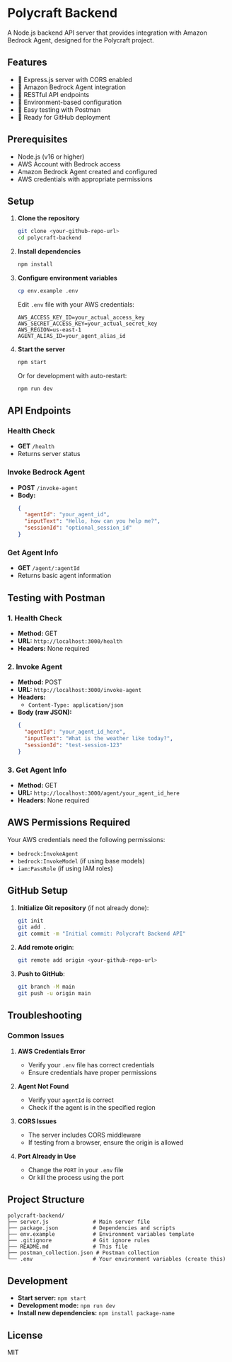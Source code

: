 # Polycraft Backend

A Node.js backend API server that provides integration with Amazon Bedrock Agent, designed for the Polycraft project.

## Features

- 🚀 Express.js server with CORS enabled
- 🤖 Amazon Bedrock Agent integration
- 📝 RESTful API endpoints
- 🔐 Environment-based configuration
- 🧪 Easy testing with Postman
- 🐙 Ready for GitHub deployment

## Prerequisites

- Node.js (v16 or higher)
- AWS Account with Bedrock access
- Amazon Bedrock Agent created and configured
- AWS credentials with appropriate permissions

## Setup

1. **Clone the repository**
   ```bash
   git clone <your-github-repo-url>
   cd polycraft-backend
   ```

2. **Install dependencies**
   ```bash
   npm install
   ```

3. **Configure environment variables**
   ```bash
   cp env.example .env
   ```
   
   Edit `.env` file with your AWS credentials:
   ```env
   AWS_ACCESS_KEY_ID=your_actual_access_key
   AWS_SECRET_ACCESS_KEY=your_actual_secret_key
   AWS_REGION=us-east-1
   AGENT_ALIAS_ID=your_agent_alias_id
   ```

4. **Start the server**
   ```bash
   npm start
   ```
   
   Or for development with auto-restart:
   ```bash
   npm run dev
   ```

## API Endpoints

### Health Check
- **GET** `/health`
- Returns server status

### Invoke Bedrock Agent
- **POST** `/invoke-agent`
- **Body:**
  ```json
  {
    "agentId": "your_agent_id",
    "inputText": "Hello, how can you help me?",
    "sessionId": "optional_session_id"
  }
  ```

### Get Agent Info
- **GET** `/agent/:agentId`
- Returns basic agent information

## Testing with Postman

### 1. Health Check
- **Method:** GET
- **URL:** `http://localhost:3000/health`
- **Headers:** None required

### 2. Invoke Agent
- **Method:** POST
- **URL:** `http://localhost:3000/invoke-agent`
- **Headers:** 
  - `Content-Type: application/json`
- **Body (raw JSON):**
  ```json
  {
    "agentId": "your_agent_id_here",
    "inputText": "What is the weather like today?",
    "sessionId": "test-session-123"
  }
  ```

### 3. Get Agent Info
- **Method:** GET
- **URL:** `http://localhost:3000/agent/your_agent_id_here`
- **Headers:** None required

## AWS Permissions Required

Your AWS credentials need the following permissions:
- `bedrock:InvokeAgent`
- `bedrock:InvokeModel` (if using base models)
- `iam:PassRole` (if using IAM roles)

## GitHub Setup

1. **Initialize Git repository** (if not already done):
   ```bash
   git init
   git add .
   git commit -m "Initial commit: Polycraft Backend API"
   ```

2. **Add remote origin**:
   ```bash
   git remote add origin <your-github-repo-url>
   ```

3. **Push to GitHub**:
   ```bash
   git branch -M main
   git push -u origin main
   ```

## Troubleshooting

### Common Issues

1. **AWS Credentials Error**
   - Verify your `.env` file has correct credentials
   - Ensure credentials have proper permissions

2. **Agent Not Found**
   - Verify your `agentId` is correct
   - Check if the agent is in the specified region

3. **CORS Issues**
   - The server includes CORS middleware
   - If testing from a browser, ensure the origin is allowed

4. **Port Already in Use**
   - Change the `PORT` in your `.env` file
   - Or kill the process using the port

## Project Structure

```
polycraft-backend/
├── server.js              # Main server file
├── package.json           # Dependencies and scripts
├── env.example            # Environment variables template
├── .gitignore             # Git ignore rules
├── README.md              # This file
├── postman_collection.json # Postman collection
└── .env                   # Your environment variables (create this)
```

## Development

- **Start server:** `npm start`
- **Development mode:** `npm run dev`
- **Install new dependencies:** `npm install package-name`

## License

MIT 